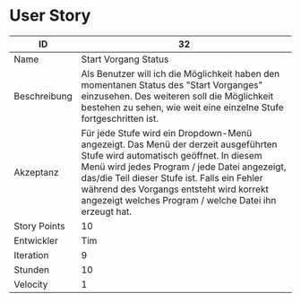 # User Story

|ID          |32|
|-|-|
|Name        |Start Vorgang Status|
|Beschreibung|Als Benutzer will ich die Möglichkeit haben den momentanen Status des "Start Vorganges" einzusehen. Des weiteren soll die Möglichkeit bestehen zu sehen, wie weit eine einzelne Stufe fortgeschritten ist.| 
|Akzeptanz   |Für jede Stufe wird ein Dropdown-Menü angezeigt. Das Menü der derzeit ausgeführten Stufe wird automatisch geöffnet. In diesem Menü wird jedes Program / jede Datei angezeigt, das/die Teil dieser Stufe ist. Falls ein Fehler während des Vorgangs entsteht wird korrekt angezeigt welches Program / welche Datei ihn erzeugt hat.|
|Story Points|10|
|Entwickler  |Tim|
|Iteration   |9|
|Stunden     |10|
|Velocity    |1|

